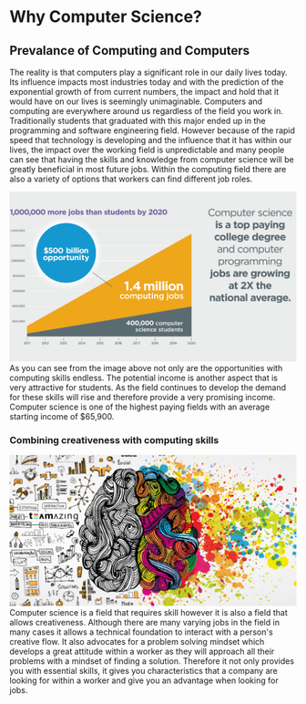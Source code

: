 # Why Computer Science?

## Prevalance of Computing and Computers
The reality is that computers play a significant role in our daily lives today. Its influence impacts most industries today and with the prediction of the exponential growth of from current numbers, the impact and hold that it would have on our lives is seemingly unimaginable. Computers and computing are everywhere around us regardless of the field you work in. Traditionally students that graduated with this major ended up in the programming and software engineering field. However because of the rapid speed that technology is developing and the influence that it has within our lives, the impact over the working field is unpredictable and many people can see that having the skills and knowledge from computer science will be greatly beneficial in most future jobs. Within the computing field there are also a variety of options that workers can find different job roles.

![](more-jobs-than-students1.png)
As you can see from the image above not only are the opportunities with computing skills endless. The potential income is another aspect that is very attractive for students. As the field continues to develop the demand for these skills will rise and therefore provide a very promising income. Computer science is one of the highest paying fields with an average starting income of $65,900. 


### Combining creativeness with computing skills
![](teamazing-erlebnisbuilding-design-thinking-Facebook.jpg)
Computer science is a field that requires skill however it is also a field that allows creativeness. Although there are many varying jobs in the field in many cases it allows a technical foundation to interact with a person's creative flow. It also advocates for a problem solving mindset which develops a great attitude within a worker as they will approach all their problems with a mindset of finding a solution. Therefore it not only provides you with essential skills, it gives you characteristics that a company are looking for within a worker and give you an advantage when looking for jobs.

